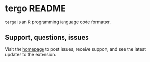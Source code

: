 # tergo README

`tergo` is an R programming language code formatter.

## Support, questions, issues

Visit the [homepage](https://github.com/kpagacz/tergo) to post issues, receive support,
and see the latest updates to the extension.

